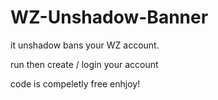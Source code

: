 # WZ-Unshadow-Banner
it unshadow bans your WZ account.


run then create / login your account

code is compeletly free enhjoy!
